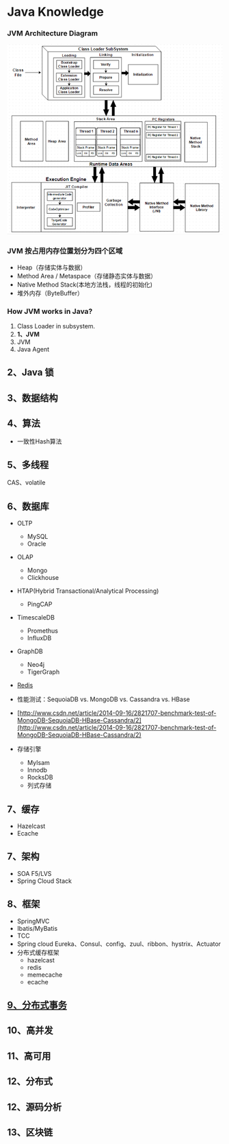 # Java Knowledge

### **JVM Architecture Diagram**

![](../../.gitbook/assets/image-4.png)

### JVM 按占用内存位置划分为四个区域

* Heap（存储实体与数据）
* Method Area / Metaspace（存储静态实体与数据）
* Native Method Stack\(本地方法栈，线程的初始化\)
* 堆外内存（ByteBuffer）

### How JVM works in Java?

1. Class Loader in subsystem.
2. **1、JVM**
3. JVM
4. Java Agent

## 2、Java 锁

## 3、数据结构

## 4、算法

* 一致性Hash算法

## 5、多线程

CAS、volatile

## 6、数据库

* OLTP
  * MySQL
  * Oracle
* OLAP
  * Mongo
  * Clickhouse
* HTAP\(Hybrid Transactional/Analytical Processing\)
  * PingCAP
* TimescaleDB
  * Promethus
  * InfluxDB
* GraphDB

  * Neo4j
  * TigerGraph

* [Redis](https://github.com/smartscity/Java-Knowledge/tree/1a8e43b4067cfb72223d14798cacab29ad8ef5b1/Users/apple/Documents/知识整理/5.3、Redis.md)

* 性能测试：SequoiaDB vs. MongoDB vs. Cassandra vs. HBase

* [http://www.csdn.net/article/2014-09-16/2821707-benchmark-test-of-MongoDB-SequoiaDB-HBase-Cassandra/2](http://www.csdn.net/article/2014-09-16/2821707-benchmark-test-of-MongoDB-SequoiaDB-HBase-Cassandra/2)
* 存储引擎
  * MyIsam
  * Innodb
  * RocksDB
  * 列式存储

## 7、缓存

* Hazelcast
* Ecache

## 7、架构

* SOA  F5/LVS
* Spring Cloud Stack

## 8、框架

* SpringMVC
* Ibatis/MyBatis
* TCC
* Spring cloud Eureka、Consul、config、zuul、ribbon、hystrix、Actuator
* 分布式缓存框架
  * hazelcast
  * redis
  * memecache
  * ecache

## [9、分布式事务](https://github.com/smartscity/Java-Knowledge/tree/1a8e43b4067cfb72223d14798cacab29ad8ef5b1/Users/apple/Documents/知识整理/9、分布式事务.md)

## 10、高并发

## 11、高可用

## 12、分布式

## 12、源码分析

## 13、区块链



